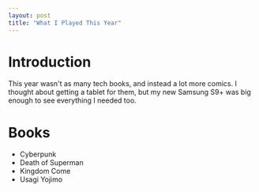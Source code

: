 ```yaml
---
layout: post
title: "What I Played This Year"
---
```


# Introduction

This year wasn't as many tech books, and instead a lot more comics. I thought about getting a tablet for them, but my new Samsung S9+ was big enough to see everything I needed too.

# Books

* Cyberpunk
* Death of Superman
* Kingdom Come
* Usagi Yojimo